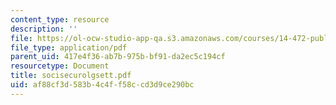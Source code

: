 ```yaml
---
content_type: resource
description: ''
file: https://ol-ocw-studio-app-qa.s3.amazonaws.com/courses/14-472-public-economics-ii-spring-2004/af88cf3d583b4c4ff58ccd3d9ce290bc_socisecurolgsett.pdf
file_type: application/pdf
parent_uid: 417e4f36-ab7b-975b-bf91-da2ec5c194cf
resourcetype: Document
title: socisecurolgsett.pdf
uid: af88cf3d-583b-4c4f-f58c-cd3d9ce290bc
---
```

